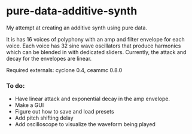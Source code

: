 # pure-data-additive-synth
My attempt at creating an additive synth using pure data. 

It is has 16 voices of polyphony with an amp and filter envelope for each voice. Each voice has 32 sine wave oscillators that produce harmonics which can be blended in with dedicated sliders. Currently, the attack and decay for the envelopes are linear.

Required externals: cyclone 0.4, ceammc 0.8.0

### To do:

- Have linear attack and exponential decay in the amp envelope.
- Make a GUI
- Figure out how to save and load presets
- Add pitch shifting delay
- Add oscilloscope to visualize the waveform being played
